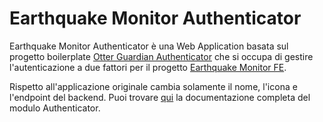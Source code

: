 # Earthquake Monitor Authenticator

Earthquake Monitor Authenticator è una Web Application basata sul progetto boilerplate [Otter Guardian Authenticator](https://github.com/RiccardoRiggi/otter-guardian-authenticator/) che si occupa di gestire l'autenticazione a due fattori per il progetto [Earthquake Monitor FE](https://github.com/RiccardoRiggi/earthquake-monitor-fe).

Rispetto all'applicazione originale cambia solamente il nome, l'icona e l'endpoint del backend. Puoi trovare [qui](https://github.com/RiccardoRiggi/otter-guardian-authenticator/) la documentazione completa del modulo Authenticator. 